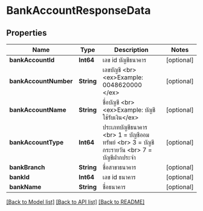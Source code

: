 # BankAccountResponseData

## Properties
Name | Type | Description | Notes
------------ | ------------- | ------------- | -------------
**bankAccountId** | **Int64** | เลข id บัญชีธนาคาร | [optional] 
**bankAccountNumber** | **String** | เลขบัญชี &lt;br&gt; &lt;ex&gt;Example: 0048620000 &lt;/ex&gt; | [optional] 
**bankAccountName** | **String** | ชื่อบัญชี &lt;br&gt; &lt;ex&gt;Example: บัญชีใช้รับเงิน&lt;/ex&gt; | [optional] 
**bankAccountType** | **Int64** | ประเภทบัญชีธนาคาร &lt;br&gt; 1 &#x3D; บัญชีออมทรัพย์  &lt;br&gt; 3 &#x3D; บัญชีกระรายวัน &lt;br&gt; 7  &#x3D; บัญชีฝากประจำ | [optional] 
**bankBranch** | **String** | ชื่อสาขาธนาคาร | [optional] 
**bankId** | **Int64** | เลข id ธนาคาร | [optional] 
**bankName** | **String** | ชื่อธนาคาร | [optional] 

[[Back to Model list]](../README.md#documentation-for-models) [[Back to API list]](../README.md#documentation-for-api-endpoints) [[Back to README]](../README.md)


